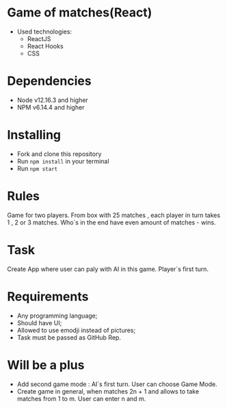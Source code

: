 # Game of matches(React)

- Used technologies:
  - ReactJS
  - React Hooks
  - CSS

# Dependencies
- Node v12.16.3 and higher
- NPM v6.14.4 and higher

# Installing
* Fork and clone this repository
* Run `npm install` in your terminal
* Run `npm start`

# Rules

 Game for two players. From box with 25 matches , each player in turn takes 1 , 2 or 3 matches. Who`s in the end have even amount of matches - wins.

# Task
Create App where user can paly with AI in this game. Player`s first turn.

# Requirements

* Any programming language;
* Should have UI;
* Allowed to use emodji instead of pictures;
* Task must be passed as GitHub Rep.

# Will be a plus

* Add second game mode : AI`s first turn. User can choose Game Mode.
* Create game in general, when matches 2n + 1 and allows to take matches from 1 to m. User can enter n and m.

